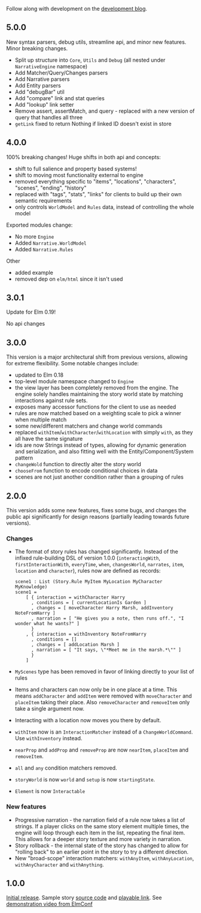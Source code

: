 Follow along with development on the [development blog](http://blog.elmnarrativeengine.com/).

## 5.0.0

New syntax parsers, debug utils, streamline api, and minor new features.  Minor breaking changes.

- Split up structure into `Core`, `Utils` and `Debug` (all nested under `NarrativeEngine` namespace)
- Add Matcher/Query/Changes parsers
- Add Narrative parsers
- Add Entity parsers
- Add "debugBar" util
- Add "compare" link and stat queries
- Add "lookup" link setter
- Remove assert, assertMatch, and query - replaced with a new version of query that handles all three
- `getLink` fixed to return Nothing if linked ID doesn't exist in store

## 4.0.0

100% breaking changes!  Huge shifts in both api and concepts:

- shift to full salience and property based systems!
- shift to moving most functionality external to engine
- removed everything specific to "items", "locations", "characters", "scenes", "ending", "history"
- replaced with "tags", "stats", "links" for clients to build up their own semantic requirements
- only controls `WorldModel` and `Rules` data, instead of controlling the whole model

Exported modules change:

- No more `Engine`
- Added `Narrative.WorldModel`
- Added `Narrative.Rules`

Other

- added example
- removed dep on `elm/html` since it isn't used

## 3.0.1

Update for Elm 0.19!

No api changes


## 3.0.0

This version is a major architectural shift from previous versions, allowing for extreme flexibility.  Some notable changes include:

- updated to Elm 0.18
- top-level module namespace changed to `Engine`
- the view layer has been completely removed from the engine.  The engine solely handles maintaining the story world state by matching interactions against rule sets.
- exposes many accessor functions for the client to use as needed
- rules are now matched based on a weighting scale to pick a winner when multiple match
- some new/different matchers and change world commands
- replaced `withItem`/`withCharacter`/`withLocation` with simply `with`, as they all have the same signature
- ids are now Strings instead of types, allowing for dynamic generation and serialization, and also fitting well with the Entity/Component/System pattern
- `changeWold` function to directly alter the story world
- `chooseFrom` function to encode conditional choices in data
- scenes are not just another condition rather than a grouping of rules


## 2.0.0

This version adds some new features, fixes some bugs, and changes the public api significantly for design reasons (partially leading towards future versions).

### Changes

- The format of story rules has changed significantly.  Instead of the infixed rule-building DSL of version 1.0.0 (`interactingWith`, `firstInteractionWith`, `everyTime`, `when`, `changesWorld`, `narrates`, `item`, `location` and `character`), rules now are defined as records:

      scene1 : List (Story.Rule MyItem MyLocation MyCharacter MyKnowledge)
      scene1 =
          [ { interaction = withCharacter Harry
            , conditions = [ currentLocationIs Garden ]
            , changes = [ moveCharacter Harry Marsh, addInventory NoteFromHarry ]
            , narration = [ "He gives you a note, then runs off.", "I wonder what he wants?" ]
            }
          , { interaction = withInventory NoteFromHarry
            , conditions = []
            , changes = [ addLocation Marsh ]
            , narration = [ "It says, \"*Meet me in the marsh.*\"" ]
            }
          ]


- `MyScenes` type has been removed in favor of linking directly to your list of rules
- Items and characters can now only be in one place at a time.  This means `addCharacter` and `addItem` were removed with `moveCharacter` and `placeItem` taking their place.  Also `removeCharacter` and `removeItem` only take a single argument now.
- Interacting with a location now moves you there by default.
- `withItem` now is an `InteractionMatcher` instead of a `ChangeWorldCommand`.  Use `withInventory` instead.
- `nearProp` and `addProp` and `removeProp` are now `nearItem`, `placeItem` and `removeItem`.
- `all` and `any` condition matchers removed.
- `storyWorld` is now `world` and `setup` is now `startingState`.
- `Element` is now `Interactable`

### New features

- Progressive narration - the narration field of a rule now takes a list of strings.  If a player clicks on the same story element multiple times, the engine will loop through each item in the list, repeating the final item.  This allows for a deeper story texture and more variety in narration.
- Story rollback - the internal state of the story has changed to allow for "rolling back" to an earlier point in the story to try a different direction.
- New "broad-scope" interaction matchers: `withAnyItem`, `withAnyLocation`, `withAnyCharacter` and `withAnything`.

## 1.0.0

[Initial release](http://package.elm-lang.org/packages/jschomay/elm-narrative-engine/1.0.0).  Sample story [source code](https://github.com/jschomay/elm-interactive-story-starter/tree/a481a0d8a2662fe1b08a2cffff0334c9c1b74dec/src) and [playable link](http://blog.elmnarrativeengine.com/sample-stories/curse-of-the-tech-demo/).  See [demonstration video from ElmConf](http://youtube.com/watch?v=t8RSxzpw1Yw)
